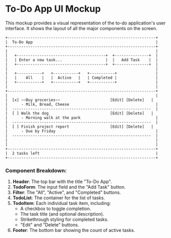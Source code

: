 # To-Do App UI Mockup

This mockup provides a visual representation of the to-do application's user interface. It shows the layout of all the major components on the screen.

```
+-----------------------------------------------------------------+
|  To-Do App                                                      |
+-----------------------------------------------------------------+
|                                                                 |
|   +---------------------------------------+  +---------------+  |
|   | Enter a new task...                   |  |   Add Task    |  |
|   +---------------------------------------+  +---------------+  |
|                                                                 |
|   +-----------+   +-----------+   +-----------+                 |
|   |    All    |   |  Active   |   | Completed |                 |
|   +-----------+   +-----------+   +-----------+                 |
|                                                                 |
+-----------------------------------------------------------------+
|                                                                 |
|  [x] ~~Buy groceries~~                      [Edit] [Delete]   |
|      - Milk, Bread, Cheese                                      |
|  -------------------------------------------------------------  |
|  [ ] Walk the dog                           [Edit] [Delete]   |
|      - Morning walk at the park                                 |
|  -------------------------------------------------------------  |
|  [ ] Finish project report                  [Edit] [Delete]   |
|      - Due by Friday                                            |
|  -------------------------------------------------------------  |
|                                                                 |
|                                                                 |
+-----------------------------------------------------------------+
|  2 tasks left                                                   |
+-----------------------------------------------------------------+
```

### Component Breakdown:

1.  **Header**: The top bar with the title "To-Do App".
2.  **TodoForm**: The input field and the "Add Task" button.
3.  **Filter**: The "All", "Active", and "Completed" buttons.
4.  **TodoList**: The container for the list of tasks.
5.  **TodoItem**: Each individual task item, including:
    -   A checkbox to toggle completion.
    -   The task title (and optional description).
    -   Strikethrough styling for completed tasks.
    -   "Edit" and "Delete" buttons.
6.  **Footer**: The bottom bar showing the count of active tasks. 